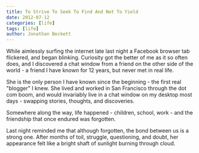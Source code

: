 ```yaml
---
title: To Strive To Seek To Find And Not To Yield
date: 2012-07-12
categories: [life]
tags: [life]
author: Jonathan Beckett
---
```


While aimlessly surfing the internet late last night a Facebook browser tab flickered, and began blinking. Curiosity got the better of me as it so often does, and I discovered a chat window from a friend on the other side of the world - a friend I have known for 12 years, but never met in real life.

She is the only person I have known since the beginning - the first real "blogger" I knew. She lived and worked in San Francisco through the dot com boom, and would invariably live in a chat window on my desktop most days - swapping stories, thoughts, and discoveries.

Somewhere along the way, life happened - children, school, work - and the friendship that once endured was forgotten.

Last night reminded me that although forgotten, the bond between us is a strong one. After months of toil, struggle, questioning, and doubt, her appearance felt like a bright shaft of sunlight burning through cloud.
